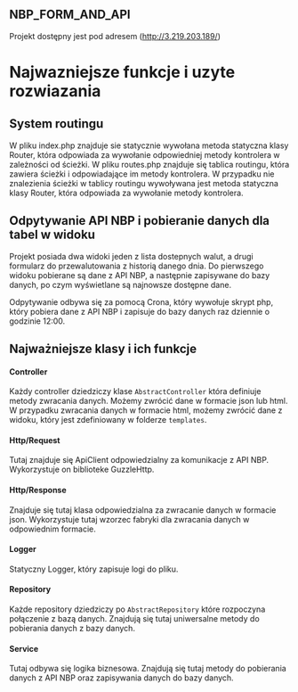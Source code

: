 ## NBP_FORM_AND_API

Projekt dostępny jest pod adresem (http://3.219.203.189/)



# Najwazniejsze funkcje i uzyte rozwiazania

## System routingu

W pliku index.php znajduje sie statycznie wywołana metoda statyczna klasy Router, która odpowiada za wywołanie
odpowiedniej metody kontrolera w zależności od ścieżki. W pliku routes.php znajduje się tablica routingu, która zawiera
ścieżki i odpowiadające im metody kontrolera. W przypadku nie znalezienia ścieżki w tablicy routingu wywoływana jest
metoda statyczna klasy Router, która odpowiada za wywołanie metody kontrolera.

## Odpytywanie API NBP i pobieranie danych dla tabel w widoku
Projekt posiada dwa widoki jeden z lista dostepnych walut, a drugi formularz do przewalutowania z historią danego dnia.
Do pierwszego widoku pobierane są dane z API NBP, a następnie zapisywane do bazy danych, po czym wyświetlane są
najnowsze dostępne dane.

Odpytywanie odbywa się za pomocą Crona, który wywołuje skrypt php, który pobiera dane z API NBP i zapisuje do bazy
danych raz dziennie o godzinie 12:00.

## Najważniejsze klasy i ich funkcje

#### Controller

Każdy controller dziedziczy klase `AbstractController` która definiuje metody zwracania danych. Możemy zwrócić dane w
formacie json lub html. W przypadku zwracania danych w formacie html, możemy zwrócić dane z widoku, który jest
zdefiniowany w folderze `templates`.

#### Http/Request

Tutaj znajduje się ApiClient odpowiedzialny za komunikacje z API NBP. Wykorzystuje on biblioteke GuzzleHttp.

#### Http/Response

Znajduje się tutaj klasa odpowiedzialna za zwracanie danych w formacie json. Wykorzystuje tutaj wzorzec fabryki dla
zwracania danych w odpowiednim formacie.

#### Logger

Statyczny Logger, który zapisuje logi do pliku.

#### Repository

Każde repository dziedziczy po `AbstractRepository` które rozpoczyna połączenie z bazą danych. Znajdują się tutaj
uniwersalne metody do pobierania danych z bazy danych.

#### Service

Tutaj odbywa się logika biznesowa. Znajdują się tutaj metody do pobierania danych z API NBP oraz zapisywania danych do
bazy danych.
